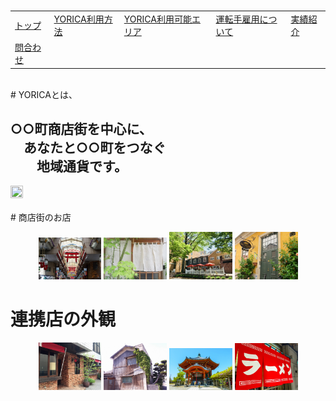 
<table>
<tr>
  <td><a href = "index.html">トップ</a><br></td>
  <td><a href = "hoby.html">YORICA利用方法</a><br></td>
  <td><a href = "hoby.html">YORICA利用可能エリア</a><br></td>
  <td><a href = "https://kodai1221.github.io/employment/index.html">運転手雇用について</a><br></td>
  <td><a href = "hoby.html">実績紹介</a><br></td><br>
</tr>
<tr>
  <td><a href = "hoby.html">問合わせ</a><br></td>
</tr>
</table><br>
# YORICAとは、<br>
<h2>○○町商店街を中心に、<br>
　あなたと○○町をつなぐ<br>
  　　地域通貨です。<br></h2>

<img src="YORICAHPgazou.png" width="20%" height="20%"><br>    
    # 商店街のお店

<div align="center">
<img src="syou.jpg" width="20%">
<img src="nore.jpg" width="20%"> 
<img src="na.jpg" width="20%">
<img src="kaf.jpg" width="20%">
</div>

# 連携店の外観

<div align="center">
<img src="kafe.jpg" width="20%">  
<img src="mi.jpg" width="20%">  
<img src="tera.jpg" width="20%">  
<img src="ramen.jpg" width="20%">  
</div>


